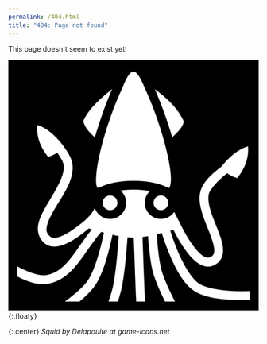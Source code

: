 ```yaml
---
permalink: /404.html
title: "404: Page not found"
---
```


This page doesn't seem to exist yet!

![floaty](./assets/giant-squid.svg){:.floaty}

{:.center}
*Squid by Delapouite at game-icons.net*